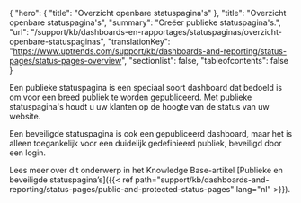 {
  "hero": {
    "title": "Overzicht openbare statuspagina's"
  },
  "title": "Overzicht openbare statuspagina's",
  "summary": "Creëer publieke statuspagina's.",
  "url": "/support/kb/dashboards-en-rapportages/statuspaginas/overzicht-openbare-statuspaginas",
  "translationKey": "https://www.uptrends.com/support/kb/dashboards-and-reporting/status-pages/status-pages-overview",
  "sectionlist": false,
  "tableofcontents": false
}

Een publieke statuspagina is een speciaal soort dashboard dat bedoeld is om voor een breed publiek te worden gepubliceerd. Met publieke statuspagina's houdt u uw klanten op de hoogte van de status van uw website.

Een beveiligde statuspagina is ook een gepubliceerd dashboard, maar het is alleen toegankelijk voor een duidelijk gedefinieerd publiek, beveiligd door een login.

Lees meer over dit onderwerp in het Knowledge Base-artikel [Publieke en beveiligde statuspagina’s]({{< ref path="support/kb/dashboards-and-reporting/status-pages/public-and-protected-status-pages" lang="nl" >}}).
